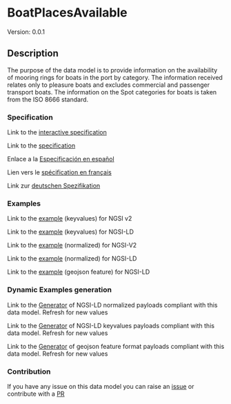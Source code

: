 # BoatPlacesAvailable
Version: 0.0.1

## Description 

The purpose of the data model is to provide information on the availability of mooring rings for boats in the port by category. The information received relates only to pleasure boats and excludes commercial and passenger transport boats. The information on the Spot categories for boats is taken from the ISO 8666 standard.
### Specification

Link to the [interactive specification](https://swagger.lab.fiware.org/?url=https://smart-data-models.github.io/dataModel.Ports/BoatPlacesAvailable/swagger.yaml)

Link to the [specification](https://github.com/smart-data-models/dataModel.Ports/blob/master/BoatPlacesAvailable/doc/spec.md)

Enlace a la [Especificación en español](https://github.com/smart-data-models/dataModel.Ports/blob/master/BoatPlacesAvailable/doc/spec_ES.md)

Lien vers le [spécification en français](https://github.com/smart-data-models/dataModel.Ports/blob/master/BoatPlacesAvailable/doc/spec_FR.md)

Link zur [deutschen Spezifikation](https://github.com/smart-data-models/dataModel.Ports/blob/master/BoatPlacesAvailable/doc/spec_DE.md)
### Examples

Link to the [example](https://smart-data-models.github.io/dataModel.Ports/BoatPlacesAvailable/examples/example.json) (keyvalues) for NGSI v2

Link to the [example](https://smart-data-models.github.io/dataModel.Ports/BoatPlacesAvailable/examples/example.jsonld) (keyvalues) for NGSI-LD

Link to the [example](https://smart-data-models.github.io/dataModel.Ports/BoatPlacesAvailable/examples/example-normalized.json) (normalized) for NGSI-V2

Link to the [example](https://smart-data-models.github.io/dataModel.Ports/BoatPlacesAvailable/examples/example-normalized.jsonld) (normalized) for NGSI-LD

Link to the [example](https://smart-data-models.github.io/dataModel.Ports/BoatPlacesAvailable/examples/example-geojsonfeature.json) (geojson feature) for NGSI-LD
### Dynamic Examples generation

Link to the [Generator](https://smartdatamodels.org/extra/ngsi-ld_generator.php?schemaUrl=https://raw.githubusercontent.com/smart-data-models/dataModel.Ports/master/BoatPlacesAvailable/schema.json&email=info@smartdatamodels.org) of NGSI-LD normalized payloads compliant with this data model. Refresh for new values

Link to the [Generator](https://smartdatamodels.org/extra/ngsi-ld_generator_keyvalues.php?schemaUrl=https://raw.githubusercontent.com/smart-data-models/dataModel.Ports/master/BoatPlacesAvailable/schema.json&email=info@smartdatamodels.org) of NGSI-LD keyvalues payloads compliant with this data model. Refresh for new values

Link to the [Generator](https://smartdatamodels.org/extra/geojson_features_generator.php?schemaUrl=https://raw.githubusercontent.com/smart-data-models/dataModel.Ports/master/BoatPlacesAvailable/schema.json&email=info@smartdatamodels.org) of geojson feature format payloads compliant with this data model. Refresh for new values
### Contribution

 If you have any issue on this data model you can raise an [issue](https://github.com/smart-data-models/dataModel.Ports/issues)  or contribute with a [PR](https://github.com/smart-data-models/dataModel.Ports/pulls)